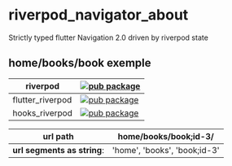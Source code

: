 # riverpod_navigator_about

Strictly typed flutter Navigation 2.0 driven by riverpod state

## home/books/book exemple


| riverpod         | [![pub package](https://img.shields.io/pub/v/riverpod.svg?label=riverpod&color=blue)](https://pub.dartlang.org/packages/riverpod)                 |
| ---------------- | ------------------------------------------------------------------------------------------------------------------------------------------------- |
| flutter_riverpod | [![pub package](https://img.shields.io/pub/v/riverpod.svg?label=flutter_riverpod&color=blue)](https://pub.dartlang.org/packages/flutter_riverpod) |
| hooks_riverpod   | [![pub package](https://img.shields.io/pub/v/riverpod.svg?label=hooks_riverpod&color=blue)](https://pub.dartlang.org/packages/hooks_riverpod)     |

| **url path**                | home/books/book;id-3/       |
| --------------------------- | --------------------------- |
| **url segments as string**: |'home', 'books', 'book;id-3' |



